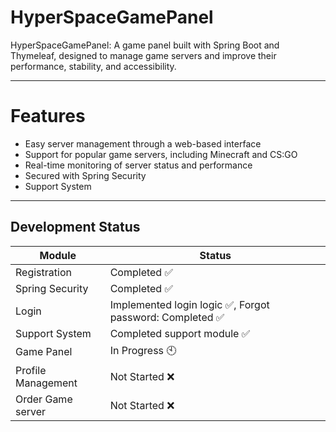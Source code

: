 # HyperSpaceGamePanel
HyperSpaceGamePanel: A game panel built with Spring Boot and Thymeleaf, designed to manage game servers and improve their performance, stability, and accessibility.

<hr>

# Features
* Easy server management through a web-based interface
* Support for popular game servers, including Minecraft and CS:GO
* Real-time monitoring of server status and performance
* Secured with Spring Security
* Support System

<hr>

## Development Status

Module | Status
-------|-------
Registration | Completed :white_check_mark:
Spring Security | Completed :white_check_mark:
Login | Implemented login logic :white_check_mark:, Forgot password: Completed :white_check_mark:
Support System | Completed support module :white_check_mark:
Game Panel | In Progress :clock10:
Profile Management | Not Started :x:
Order Game server | Not Started :x:



